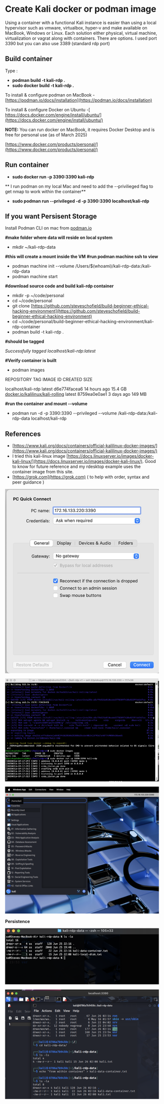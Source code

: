 # Create Kali docker or podman image

Using a container with a functional Kali instance is easier than using a local hypervisor such as vmware, virtualbox, hyper-v and make available on MacBook, Windows or Linux.   Each solution either physical, virtual machine, virtualization or vagrat along with containers.  There are options.  I used port 3390 but you can also use 3389 (standard rdp port)

## Build container

Type :

* **podman build -t kali-rdp .**
* **sudo docker build -t kali-rdp .**

To install & configure podman on MacBook - [https://podman.io/docs/installation](https://podman.io/docs/installation)

To install & configure Docker on Ubuntu -[ https://docs.docker.com/engine/install/ubuntu/](https://docs.docker.com/engine/install/ubuntu/)

**NOTE:** You can run docker on MacBook, it requires Docker Desktop and is free for personal use (as of March 2025)

[https://www.docker.com/products/personal/](https://www.docker.com/products/personal/)

## Run container

* **sudo docker run -p 3390:3390 kali-rdp**

**
    I run podman on my local Mac and need to add the --privilieged flag to get nmap to work within the container**

* **sudo podman run --privileged -d -p 3390:3390 localhost/kali-rdp**

## If you want Persisent Storage 

Install Podman CLI on mac from [podman.io](http://podman.io/)

**#make folder where data will reside on local system**

* mkdir ~/kali-rdp-data

**#this will create a mount inside the VM**
**#run podman machine ssh to view**

* podman machine init --volume /Users/$(whoami)/kali-rdp-data:/kali-rdp-data
* podman machine start

**#download source code and build kali-rdp container**

* mkdir -p ~/code/personal
* cd ~/code/personal
* git clone [https://github.com/steveschofield/build-beginner-ethical-hacking-environment](https://github.com/steveschofield/build-beginner-ethical-hacking-environment)
* cd ~/code/personal/build-beginner-ethical-hacking-environment/kali-rdp-container
* podman build -t kali-rdp .

**#should be tagged**

*Successfully tagged localhost/kali-rdp:latest*

**#Verify container is built**

* podman images

REPOSITORY                        TAG         IMAGE ID      CREATED       SIZE

localhost/kali-rdp                latest      d6e774facea6  14 hours ago  15.4 GB
[docker.io/kalilinux/kali-rolling](http://docker.io/kalilinux/kali-rolling)  latest      8759ea0e0ae1  3 days ago    149 MB

**#run the container and mount --volume**

* podman run -d -p 3390:3390 --privileged --volume /kali-rdp-data:/kali-rdp-data localhost/kali-rdp

## References

* [https://www.kali.org/docs/containers/official-kalilinux-docker-images/](https://www.kali.org/docs/containers/official-kalilinux-docker-images/)
* I tried this kali-linux image [https://docs.linuxserver.io/images/docker-kali-linux/](https://docs.linuxserver.io/images/docker-kali-linux/). Good to know for future reference and my rdesktop example uses the container image from this site.
* [https://grok.com](https://grok.com) ( to help with order, syntax and peer guidance )

![RDP Login](./image/rdp-login.png)

![RDP Client](./image/rdp-client.png)

![RDP Sample Desktop](./image/kali-docker-podman-rdp.png)

**Persistence**

![Persistence local to MacBook](./image/persistence1.png)

![Persistence inside container](./image/persistence2.png)
